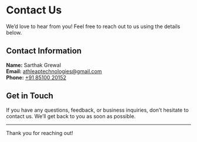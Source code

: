 # Contact Us

We’d love to hear from you! Feel free to reach out to us using the details below.

## Contact Information

**Name:** Sarthak Grewal  
**Email:** [athleaptechnologies@gmail.com](mailto:athleaptechnologies@gmail.com)  
**Phone:** [+91 85100 20152](tel:+918510020152)  

## Get in Touch

If you have any questions, feedback, or business inquiries, don’t hesitate to contact us. We’ll get back to you as soon as possible.

---
Thank you for reaching out!
